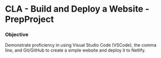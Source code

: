 # CLA - Build and Deploy a Website - PrepProject

### Objective
Demonstrate proficiency in using Visual Studio Code (VSCode), the comma
line, and Git/GitHub to create a simple website and deploy it to Netlify.
